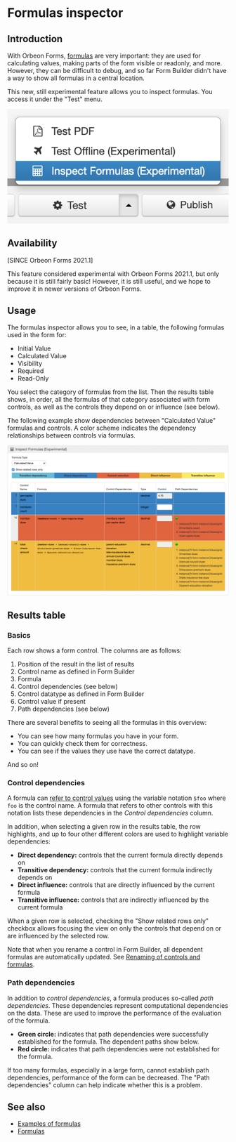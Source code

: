 # Formulas inspector

## Introduction

With Orbeon Forms, [formulas](formulas.md) are very important: they are used for calculating values, making parts of the form visible or readonly, and more. However, they can be difficult to debug, and so far Form Builder didn't have a way to show all formulas in a central location.

This new, still experimental feature allows you to inspect formulas. You access it under the "Test" menu.

![The "Inspect Formulas" button](/form-builder/images/inspect-formulas-button.png)

## Availability

[SINCE Orbeon Forms 2021.1]

This feature considered experimental with Orbeon Forms 2021.1, but only because it is still fairly basic! However, it is still useful, and we hope to improve it in newer versions of Orbeon Forms.

## Usage

The formulas inspector allows you to see, in a table, the following formulas used in the form for:

- Initial Value
- Calculated Value
- Visibility
- Required
- Read-Only

You select the category of formulas from the list. Then the results table shows, in order, all the formulas of that category associated with form controls, as well as the controls they depend on or influence (see below).

The following example show dependencies between "Calculated Value" formulas and controls. A color scheme indicates the dependency relationships between controls via formulas.

![Example showing "Calculated Value" dependencies](/form-builder/images/inspect-formulas-example.png)

## Results table

### Basics

Each row shows a form control. The columns are as follows:

1. Position of the result in the list of results
2. Control name as defined in Form Builder
3. Formula
4. Control dependencies (see below)
5. Control datatype as defined in Form Builder
6. Control value if present
7. Path dependencies (see below)

There are several benefits to seeing all the formulas in this overview:

- You can see how many formulas you have in your form.
- You can quickly check them for correctness.
- You can see if the values they use have the correct datatype.

And so on! 

### Control dependencies

A formula can [refer to control values](formulas.md#referring-to-control-values-from-formulas) using the variable notation `$foo` where `foo` is the control name. A formula that refers to other controls with this notation lists these dependencies in the *Control dependencies* column.

In addition, when selecting a given row in the results table, the row highlights, and up to four other different colors are used to highlight variable dependencies:

- __Direct dependency:__ controls that the current formula directly depends on 
- __Transitive dependency:__ controls that the current formula indirectly depends on 
- __Direct influence:__ controls that are directly influenced by the current formula
- __Transitive influence:__ controls that are indirectly influenced by the current formula 

When a given row is selected, checking the "Show related rows only" checkbox allows focusing the view on only the controls that depend on or are influenced by the selected row.

Note that when you rename a control in Form Builder, all dependent formulas are automatically updated. See [Renaming of controls and formulas](/form-builder/formulas.md#renaming-of-controls-and-formulas).

### Path dependencies

In addition to *control dependencies*, a formula produces so-called *path dependencies*. These dependencies represent computational dependencies on the data. These are used to improve the performance of the evaluation of the formula.

- __Green circle:__ indicates that path dependencies were successfully established for the formula. The dependent paths show below.
- __Red circle:__ indicates that path dependencies were not established for the formula. 

If too many formulas, especially in a large form, cannot establish path dependencies, performance of the form can be decreased. The "Path dependencies" column can help indicate whether this is a problem.  

## See also

- [Examples of formulas](formulas-examples.md)
- [Formulas](formulas.md)